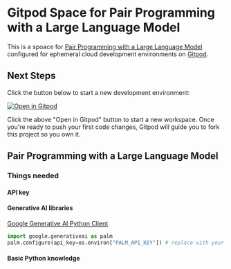 # Gitpod Space for Pair Programming with a Large Language Model

This is a spoace for [Pair Programming with a Large Language Model](https://learn.deeplearning.ai/pair-programming-llm/) configured for ephemeral cloud development environments on [Gitpod](https://www.gitpod.io/).

## Next Steps

Click the button below to start a new development environment:

[![Open in Gitpod](https://gitpod.io/button/open-in-gitpod.svg)](https://gitpod.io/#https://github.com/eggressive/ng-deeplearning/)

Click the above "Open in Gitpod" button to start a new workspace. Once you're ready to push your first code changes, Gitpod will guide you to fork this project so you own it.

## Pair Programming with a Large Language Model

### Things needed

#### API key



#### Generative AI libraries

[Google Generative AI Python Client](https://github.com/google/generative-ai-python)

```python
import google.generativeai as palm
palm.configure(api_key=os.environ["PALM_API_KEY"]) # replace with your API key
```

#### Basic Python knowledge
